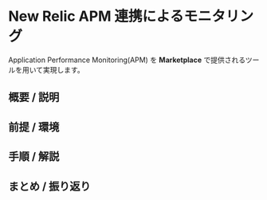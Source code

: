 # New Relic APM 連携によるモニタリング
Application Performance Monitoring(APM) を **Marketplace** で提供されるツールを用いて実現します。

## 概要 / 説明

## 前提 / 環境

## 手順 / 解説

## まとめ / 振り返り
